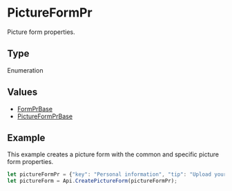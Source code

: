 # PictureFormPr

Picture form properties.

## Type

Enumeration

## Values

- [FormPrBase](../Enumeration/FormPrBase.md)
- [PictureFormPrBase](../Enumeration/PictureFormPrBase.md)


## Example

This example creates a picture form with the common and specific picture form properties.

```javascript
let pictureFormPr = {"key": "Personal information", "tip": "Upload your photo", "required": true, "placeholder": "Photo", "scaleFlag": "tooBig", "lockAspectRatio": true, "respectBorders": false, "shiftX": 50, "shiftY": 50};
let pictureForm = Api.CreatePictureForm(pictureFormPr);
```
